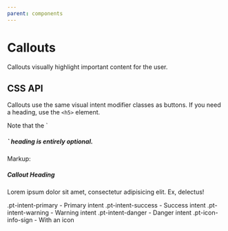 ```yaml
---
parent: components
---
```


# Callouts

Callouts visually highlight important content for the user.

## CSS API

Callouts use the same visual intent modifier classes as buttons. If you need a
heading, use the `<h5>` element.

<div class="pt-callout pt-intent-primary pt-icon-info-sign">
Note that the `<h5>` heading is entirely optional.
</div>

Markup:
<div class="pt-callout {{.modifier}}">
<h5>Callout Heading</h5>
Lorem ipsum dolor sit amet, consectetur adipisicing elit. Ex, delectus!
</div>

.pt-intent-primary - Primary intent
.pt-intent-success - Success intent
.pt-intent-warning - Warning intent
.pt-intent-danger  - Danger intent
.pt-icon-info-sign - With an icon
